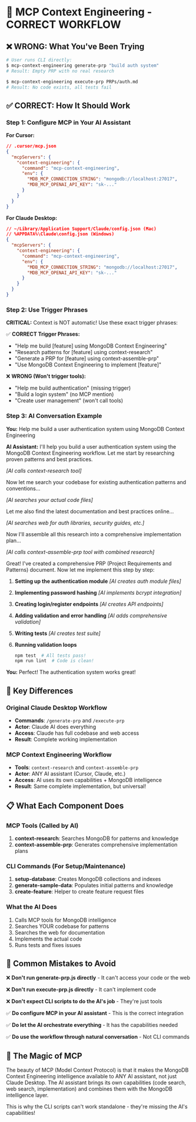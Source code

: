 # 🚀 MCP Context Engineering - CORRECT WORKFLOW

## ❌ WRONG: What You've Been Trying
```bash
# User runs CLI directly:
$ mcp-context-engineering generate-prp "build auth system"
# Result: Empty PRP with no real research

$ mcp-context-engineering execute-prp PRPs/auth.md
# Result: No code exists, all tests fail
```

## ✅ CORRECT: How It Should Work

### Step 1: Configure MCP in Your AI Assistant

**For Cursor:**
```json
// .cursor/mcp.json
{
  "mcpServers": {
    "context-engineering": {
      "command": "mcp-context-engineering",
      "env": {
        "MDB_MCP_CONNECTION_STRING": "mongodb://localhost:27017",
        "MDB_MCP_OPENAI_API_KEY": "sk-..."
      }
    }
  }
}
```

**For Claude Desktop:**
```json
// ~/Library/Application Support/Claude/config.json (Mac)
// %APPDATA%\Claude\config.json (Windows)
{
  "mcpServers": {
    "context-engineering": {
      "command": "mcp-context-engineering",
      "env": {
        "MDB_MCP_CONNECTION_STRING": "mongodb://localhost:27017",
        "MDB_MCP_OPENAI_API_KEY": "sk-..."
      }
    }
  }
}
```

### Step 2: Use Trigger Phrases

**CRITICAL:** Context is NOT automatic! Use these exact trigger phrases:

✅ **CORRECT Trigger Phrases:**
- "Help me build [feature] using MongoDB Context Engineering"
- "Research patterns for [feature] using context-research"
- "Generate a PRP for [feature] using context-assemble-prp"
- "Use MongoDB Context Engineering to implement [feature]"

❌ **WRONG (Won't trigger tools):**
- "Help me build authentication" (missing trigger)
- "Build a login system" (no MCP mention)
- "Create user management" (won't call tools)

### Step 3: AI Conversation Example

**You:** Help me build a user authentication system using MongoDB Context Engineering

**AI Assistant:** I'll help you build a user authentication system using the MongoDB Context Engineering workflow. Let me start by researching proven patterns and best practices.

*[AI calls context-research tool]*

Now let me search your codebase for existing authentication patterns and conventions...

*[AI searches your actual code files]*

Let me also find the latest documentation and best practices online...

*[AI searches web for auth libraries, security guides, etc.]*

Now I'll assemble all this research into a comprehensive implementation plan...

*[AI calls context-assemble-prp tool with combined research]*

Great! I've created a comprehensive PRP (Project Requirements and Patterns) document. Now let me implement this step by step:

1. **Setting up the authentication module**
   *[AI creates auth module files]*

2. **Implementing password hashing**
   *[AI implements bcrypt integration]*

3. **Creating login/register endpoints**
   *[AI creates API endpoints]*

4. **Adding validation and error handling**
   *[AI adds comprehensive validation]*

5. **Writing tests**
   *[AI creates test suite]*

6. **Running validation loops**
   ```bash
   npm test  # All tests pass!
   npm run lint  # Code is clean!
   ```

**You:** Perfect! The authentication system works great!

## 🎯 Key Differences

### Original Claude Desktop Workflow
- **Commands**: `/generate-prp` and `/execute-prp`
- **Actor**: Claude AI does everything
- **Access**: Claude has full codebase and web access
- **Result**: Complete working implementation

### MCP Context Engineering Workflow
- **Tools**: `context-research` and `context-assemble-prp`
- **Actor**: ANY AI assistant (Cursor, Claude, etc.)
- **Access**: AI uses its own capabilities + MongoDB intelligence
- **Result**: Same complete implementation, but universal!

## 📋 What Each Component Does

### MCP Tools (Called by AI)
1. **context-research**: Searches MongoDB for patterns and knowledge
2. **context-assemble-prp**: Generates comprehensive implementation plans

### CLI Commands (For Setup/Maintenance)
1. **setup-database**: Creates MongoDB collections and indexes
2. **generate-sample-data**: Populates initial patterns and knowledge
3. **create-feature**: Helper to create feature request files

### What the AI Does
1. Calls MCP tools for MongoDB intelligence
2. Searches YOUR codebase for patterns
3. Searches the web for documentation
4. Implements the actual code
5. Runs tests and fixes issues

## 🚨 Common Mistakes to Avoid

❌ **Don't run generate-prp.js directly** - It can't access your code or the web

❌ **Don't run execute-prp.js directly** - It can't implement code

❌ **Don't expect CLI scripts to do the AI's job** - They're just tools

✅ **Do configure MCP in your AI assistant** - This is the correct integration

✅ **Do let the AI orchestrate everything** - It has the capabilities needed

✅ **Do use the workflow through natural conversation** - Not CLI commands

## 🎉 The Magic of MCP

The beauty of MCP (Model Context Protocol) is that it makes the MongoDB Context Engineering intelligence available to ANY AI assistant, not just Claude Desktop. The AI assistant brings its own capabilities (code search, web search, implementation) and combines them with the MongoDB intelligence layer.

This is why the CLI scripts can't work standalone - they're missing the AI's capabilities! 